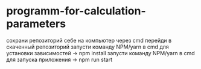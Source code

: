 # programm-for-calculation-parameters

сохрани репозиторий себе на компьютер
через cmd перейди в скаченный репозиторий
запусти команду NPM/yarn в cmd для установки зависимостей -> npm install
запусти команду NPM/yarn в cmd для запуска приложения -> npm run start
